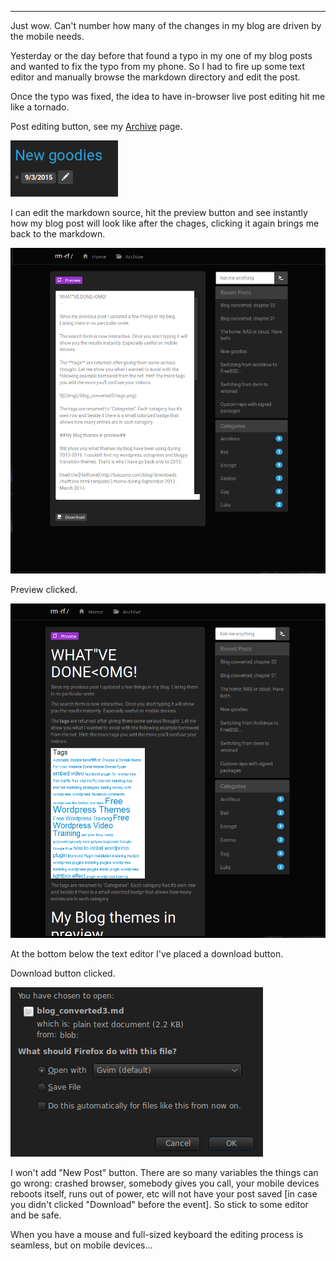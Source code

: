 
---

Just wow. Can't number how many of the changes in my blog are driven by the mobile needs.

Yesterday or the day before that found a typo in my one of my blog posts and wanted to fix the typo from my phone. So I had to fire up some text editor and manually browse the markdown directory and edit the post.

Once the typo was fixed, the idea to have in-browser live post editing hit me like a tornado.

Post editing button, see my [Archive](#!archive) page.

![](img/file/blog_converted4/edit-button.png)

I can edit the markdown source, hit the preview button and see instantly how my blog post will look like after the chages, clicking it again brings me back to the markdown.

![](img/file/blog_converted4/edit-markdown.png)

Preview clicked.

![](img/file/blog_converted4/preview-markdown.png)

At the bottom below the text editor I've placed a download button.

Download button clicked.

![](img/file/blog_converted4/save-markdown.png)

I won't add "New Post" button. There are so many variables the things can go wrong: crashed browser, somebody gives you call, your mobile devices reboots itself, runs out of power, etc will not have your post saved [in case you didn't clicked "Download" before the event]. So stick to some editor and be safe.

When you have a mouse and full-sized keyboard the editing process is seamless, but on mobile devices...
